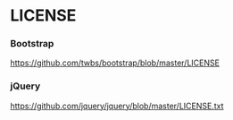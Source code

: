 # LICENSE
### Bootstrap
https://github.com/twbs/bootstrap/blob/master/LICENSE

### jQuery
https://github.com/jquery/jquery/blob/master/LICENSE.txt